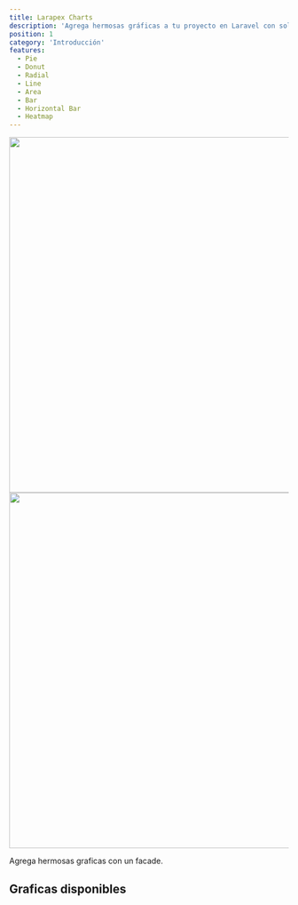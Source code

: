 ```yaml
---
title: Larapex Charts
description: 'Agrega hermosas gráficas a tu proyecto en Laravel con solo un facade.'
position: 1
category: 'Introducción'
features:
  - Pie
  - Donut
  - Radial
  - Line
  - Area
  - Bar
  - Horizontal Bar
  - Heatmap
---
```


<img src="https://banners.beyondco.de/Larapex%20Charts.png?theme=light&packageManager=composer+require&packageName=arielmejiadev%2Flarapex-charts&pattern=current&style=style_1&description=Generate+charts+with+just+one+facade.&md=1&showWatermark=0&fontSize=100px&images=https%3A%2F%2Flaravel.com%2Fimg%2Flogomark.min.svg" class="light-img" width="1280" height="640" alt=""/>

<img src="https://banners.beyondco.de/Larapex%20Charts.png?theme=dark&packageManager=composer+require&packageName=arielmejiadev%2Flarapex-charts&pattern=current&style=style_1&description=Generate+charts+with+just+one+facade.&md=1&showWatermark=0&fontSize=100px&images=https%3A%2F%2Flaravel.com%2Fimg%2Flogomark.min.svg" class="dark-img" width="1280" height="640" alt=""/>

Agrega hermosas graficas con un facade.

<cards language="spanish"></cards>

## Graficas disponibles

<list :items="features"></list>
